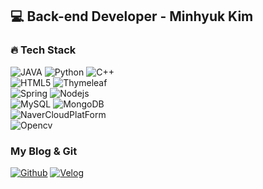 ## 💻 Back-end Developer - Minhyuk Kim


<h3>🔥 Tech Stack</h3>
<p> 
  <img alt="JAVA" src="https://img.shields.io/badge/JAVA-007396?style=flat-square&logo=JAVA&logoColor=white"/>
  <img alt="Python" src="https://img.shields.io/badge/Python-3776AB?style=flat-square&logo=Python&logoColor=white"/>
  <img alt="C++" src="https://img.shields.io/badge/C++-00599C?style=flat-square&logo=C++&logoColor=white"/>
  <br>
  <img alt="HTML5" src="https://img.shields.io/badge/HTML5-E34F26?style=flat-square&logo=HTML5&logoColor=white"/>
  <img alt="Thymeleaf" src="https://img.shields.io/badge/Thymeleaf-005F0F?style=flat-square&logo=Thymeleaf&logoColor=white"/>

  <br>
  <img alt="Spring" src="https://img.shields.io/badge/Spring-6DB33F?style=flat-square&logo=Spring&logoColor=white"/>
  <img alt="Nodejs" src="https://img.shields.io/badge/-Nodejs-43853d?style=flat-square&logo=Node.js&logoColor=white"/>
  <br>
  <img alt="MySQL" src="https://img.shields.io/badge/-MySQL-4479A1?style=flat-square&logo=MySQL&logoColor=white"/>
  <img alt="MongoDB" src="https://img.shields.io/badge/-MongoDB-13aa52?style=flat-square&logo=mongodb&logoColor=white"/>
  <br>
  <img alt="NaverCloudPlatForm" src="https://img.shields.io/badge/-NaverCloudPlatForm-brightgreen"/>
  <br>
  <img alt="Opencv" src="https://img.shields.io/badge/-Opencv-5C3EE8?style=flat-square&logo=Opencv&logoColor=white"/>
  <br>
</p>

### My Blog & Git
<p><a href="https://github.com/jcs5650" target="_blank"><img alt="Github" src="https://img.shields.io/badge/GitHub-%2312100E.svg?&style=for-the-badge&logo=Github&logoColor=white"/></a>  <a href="https://velog.io/@manx" target="_blank"><img alt="Velog" src="https://img.shields.io/badge/velog-%20C997.svg?&style=for-the-badge&logo=Velog&logoColor=white" /></a>
</p>
